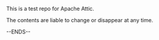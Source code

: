 This is a test repo for Apache Attic.

The contents are liable to change or disappear at any time.

--ENDS--
